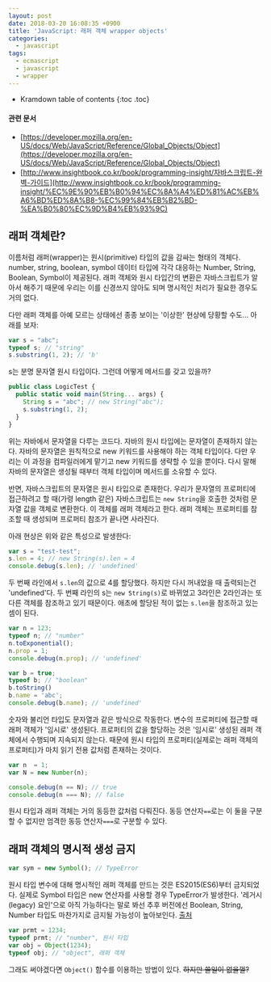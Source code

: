 ```yaml
---
layout: post
date: 2018-03-20 16:08:35 +0900
title: 'JavaScript: 래퍼 객체 wrapper objects'
categories:
  - javascript
tags:
  - ecmascript
  - javascript
  - wrapper
---
```


* Kramdown table of contents
{:toc .toc}

#### 관련 문서

- [https://developer.mozilla.org/en-US/docs/Web/JavaScript/Reference/Global_Objects/Object](https://developer.mozilla.org/en-US/docs/Web/JavaScript/Reference/Global_Objects/Object)
- [http://www.insightbook.co.kr/book/programming-insight/자바스크립트-완벽-가이드](http://www.insightbook.co.kr/book/programming-insight/%EC%9E%90%EB%B0%94%EC%8A%A4%ED%81%AC%EB%A6%BD%ED%8A%B8-%EC%99%84%EB%B2%BD-%EA%B0%80%EC%9D%B4%EB%93%9C)

## 래퍼 객체란?

이름처럼 래퍼(wrapper)는 원시(primitive) 타입의 값을 감싸는 형태의 객체다. number, string, boolean, symbol 데이터 타입에 각각 대응하는 Number, String, Boolean, Symbol이 제공된다. 래퍼 객체와 원시 타입간의 변환은 자바스크립트가 알아서 해주기 때문에 우리는 이를 신경쓰지 않아도 되며 명시적인 처리가 필요한 경우도 거의 없다.

다만 래퍼 객체를 아예 모르는 상태에선 종종 보이는 '이상한' 현상에 당황할 수도... 아래를 보자:

```js
var s = "abc";
typeof s; // "string"
s.substring(1, 2); // 'b'
```

s는 분명 문자열 원시 타입이다. 그런데 어떻게 메서드를 갖고 있을까?

```js
public class LogicTest {
  public static void main(String... args) {
    String s = "abc"; // new String("abc");
    s.substring(1, 2);
  }
}
```

위는 자바에서 문자열을 다루는 코드다. 자바의 원시 타입에는 문자열이 존재하지 않는다. 자바의 문자열은 원칙적으로 new 키워드를 사용해야 하는 객체 타입이다. 다만 우리는 이 과정을 컴파일러에게 맡기고 new 키워드를 생략할 수 있을 뿐이다. 다시 말해 자바의 문자열은 생성될 때부터 객체 타입이며 메서드를 소유할 수 있다.

반면, 자바스크립트의 문자열은 원시 타입으로 존재한다. 우리가 문자열의 프로퍼티에 접근하려고 할 때(가령 length 같은) 자바스크립트는 `new String`을 호출한 것처럼 문자열 값을 객체로 변환한다. 이 객체를 래퍼 객체라고 한다. 래퍼 객체는 프로퍼티를 참조할 때 생성되며 프로퍼티 참조가 끝나면 사라진다.

아래 현상은 위와 같은 특성으로 발생한다:

```js
var s = "test-test";
s.len = 4; // new String(s).len = 4
console.debug(s.len); // 'undefined'
```

두 번째 라인에서 `s.len`의 값으로 4를 할당했다. 하지만 다시 꺼내었을 때 출력되는건 'undefined'다. 두 번째 라인의 s는 `new String(s)`로 바뀌었고 3라인은 2라인과는 또 다른 객체를 참조하고 있기 때문이다. 애초에 할당된 적이 없는 `s.len`을 참조하고 있는 셈이 된다.

```js
var n = 123;
typeof n; // "number"
n.toExponential();
n.prop = 1;
console.debug(n.prop); // 'undefined'

var b = true;
typeof b; // "boolean"
b.toString()
b.name = 'abc';
console.debug(b.name); // 'undefined'
```

숫자와 불리언 타입도 문자열과 같은 방식으로 작동한다. 변수의 프로퍼티에 접근할 때 래퍼 객체가 '임시로' 생성된다. 프로퍼티의 값을 할당하는 것은 '임시로' 생성된 래퍼 객체에서 수행되며 지속되지 않는다. 때문에 원시 타입의 프로퍼티(실제로는 래퍼 객체의 프로퍼티)가 마치 읽기 전용 값처럼 존재하는 것이다.

```js
var n  = 1;
var N = new Number(n);

console.debug(n == N); // true
console.debug(n === N); // false
```
원시 타입과 래퍼 객체는 거의 동등한 값처럼 다뤄진다. 동등 연산자`==`로는 이 둘을 구분할 수 없지만 엄격한 동등 연산자`===`로 구분할 수 있다.

## 래퍼 객체의 명시적 생성 금지

```js
var sym = new Symbol(); // TypeError
```
원시 타입 변수에 대해 명시적인 래퍼 객체를 만드는 것은 ES2015(ES6)부터 금지되었다. 실제로 Symbol 타입은 new 연산자를 사용할 경우 TypeError가 발생한다. '레거시(legacy) 요인'으로 아직 가능하다는 말로 봐선 추후 버전에선 Boolean, String, Number 타입도 마찬가지로 금지될 가능성이 높아보인다. [출처](https://developer.mozilla.org/ko/docs/Web/JavaScript/Reference/Global_Objects/Symbol#%EC%84%A4%EB%AA%85)

```js
var prmt = 1234;
typeof prmt; // "number", 원시 타입
var obj = Object(1234);
typeof obj; // "object", 래퍼 객체
```

그래도 써야겠다면 `Object()` 함수를 이용하는 방법이 있다. ~~하지만 쓸일이 없을껄?~~
